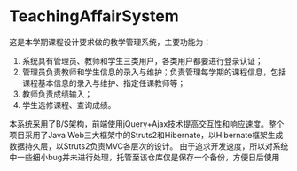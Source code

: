# TeachingAffairSystem
这是本学期课程设计要求做的教学管理系统，主要功能为：
1)	系统具有管理员、教师和学生三类用户，各类用户都要进行登录认证；
2)	管理员负责教师和学生信息的录入与维护；负责管理每学期的课程信息，包括课程基本信息的录入与维护、指定任课教师等；
3)	教师负责成绩输入；
4)	学生选修课程、查询成绩。

本系统采用了B/S架构，前端使用jQuery+Ajax技术提高交互性和响应速度。整个项目采用了Java Web三大框架中的Struts2和Hibernate，以Hibernate框架生成数据持久层，以Struts2负责MVC各层次的设计。
由于追求开发速度，所以对系统中一些细小bug并未进行处理，托管至该仓库仅是保存一个备份，方便日后使用

